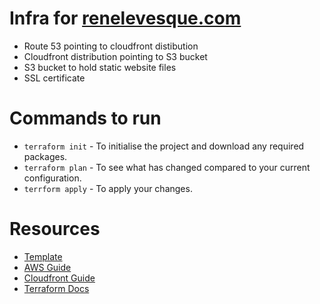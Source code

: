 # Infra for [renelevesque.com](https://renelevesque.com)
- Route 53 pointing to cloudfront distibution
- Cloudfront distribution pointing to S3 bucket
- S3 bucket to hold static website files
- SSL certificate
# Commands to run

- `terraform init` - To initialise the project and download any required packages.
- `terraform plan` - To see what has changed compared to your current configuration.
- `terrform apply` - To apply your changes.

# Resources
- [Template](https://github.com/alexhyett/terraform-s3-static-website)
- [AWS Guide](https://docs.aws.amazon.com/AmazonS3/latest/userguide/website-hosting-custom-domain-walkthrough.html#root-domain-walkthrough-configure-redirect)
- [Cloudfront Guide](https://docs.aws.amazon.com/AmazonS3/latest/userguide/website-hosting-cloudfront-walkthrough.html)
- [Terraform Docs](https://registry.terraform.io/providers/hashicorp/aws/latest/docs)
